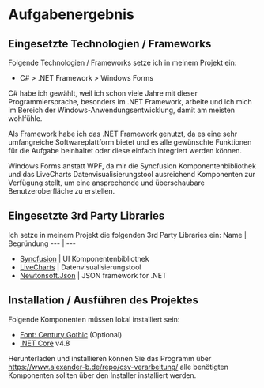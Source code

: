 # Aufgabenergebnis

## Eingesetzte Technologien / Frameworks

Folgende Technologien / Frameworks setze ich in meinem Projekt ein:

- C# > .NET Framework > Windows Forms

C# habe ich gewählt, weil ich schon viele Jahre mit dieser Programmiersprache, besonders im .NET Framework, arbeite und ich mich im Bereich der Windows-Anwendungsentwicklung, damit am meisten wohlfühle.

Als Framework habe ich das .NET Framework genutzt, da es eine sehr umfangreiche Softwareplattform bietet und es alle gewünschte Funktionen für die Aufgabe beinhaltet oder diese einfach integriert werden können.

Windows Forms anstatt WPF, da mir die Syncfusion Komponentenbibliothek und das LiveCharts Datenvisualisierungstool ausreichend Komponenten zur Verfügung stellt, um eine ansprechende und überschaubare Benutzeroberfläche zu erstellen.

## Eingesetzte 3rd Party Libraries

Ich setze in meinem Projekt die folgenden 3rd Party Libraries ein:
Name | Begründung
--- | ---
- [Syncfusion](https://syncfusion.com) | UI Komponentenbibliothek
- [LiveCharts](https://lvcharts.net/) | Datenvisualisierungstool
- [Newtonsoft.Json](https://www.newtonsoft.com/json) | JSON framework for .NET

## Installation / Ausführen des Projektes

Folgende Komponenten müssen lokal installiert sein:
- [Font: Century Gothic](https://ttfonts.net/de/font/9410_CenturyGothic.htm) (Optional)
- [.NET Core](https://dotnet.microsoft.com/download) v4.8

Herunterladen und installieren können Sie das Programm über https://www.alexander-b.de/repo/csv-verarbeitung/ alle benötigten Komponenten sollten über den Installer installiert werden.
